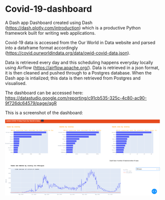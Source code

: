 # Covid-19-dashboard
A Dash app Dashboard created using Dash (https://dash.plotly.com/introduction) which is a productive Python framework built for writing web applications.

Covid-19 data is accessed from the Our World in Data website and parsed into a dataframe format accordingly (https://covid.ourworldindata.org/data/owid-covid-data.json).

Data is retrieved every day and this scheduling happens everyday locally using Airflow (https://airflow.apache.org/). Data is retrieved in a json format, it is then cleaned and pushed through to a Postgres database. When the Dash app is intialized; this data is then retrieved from Postgres and visualised.

The dashboard can be accessed here: https://datastudio.google.com/reporting/c91cb535-325c-4c80-ac90-9f726dc64579/page/qgR

This is a screenshot of the dashboard:

![COVID-19 GDS Dashboard](https://github.com/anisengupta/Covid-19-dashboard/blob/ani/images/covid_19_dash_app.png?raw=true)

